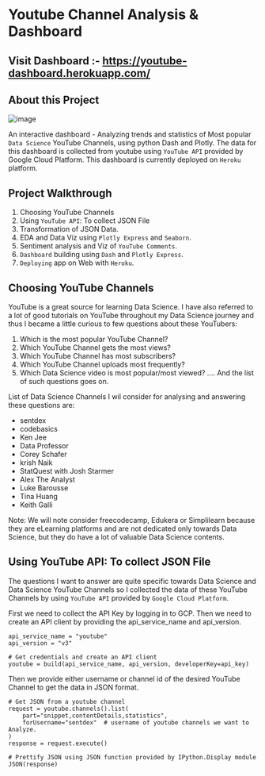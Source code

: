# Youtube Channel Analysis & Dashboard

## Visit Dashboard :- https://youtube-dashboard.herokuapp.com/

## About this Project
![image](https://user-images.githubusercontent.com/96365389/179364370-51710ec1-1b65-429f-b8a1-6ab59df1957e.png)

An interactive dashboard - Analyzing trends and statistics of Most popular `Data Science` YouTube Channels, using python Dash and Plotly. The data for this dashboard is collected from youtube using `YouTube API` provided by Google Cloud Platform. This dashboard is currently deployed on `Heroku` platform. 

## Project Walkthrough
1. Choosing YouTube Channels
2. Using `YouTube API`: To collect JSON File
3. Transformation of JSON Data.
4. EDA and Data Viz using `Plotly Express` and `Seaborn`.
5. Sentiment analysis and Viz of `YouTube Comments`.
6. `Dashboard` building using `Dash` and `Plotly Express`.
7. `Deploying` app on Web with `Heroku`.


## Choosing YouTube Channels

YouTube is a great source for learning Data Science. I have also referred to a lot of good tutorials on YouTube throughout my Data Science journey and thus I became a little curious to few questions about these YouTubers: 

1. Which is the most popular YouTube Channel?
2. Which YouTube Channel gets the most views?
3. Which YouTube Channel has most subscribers?
4. Which YouTube Channel uploads most frequently?
5. Which Data Science video is most popular/most viewed? ....
And the list of such questions goes on.

List of Data Science Channels I wil consider for analysing and answering these questions are:
- sentdex
- codebasics
- Ken Jee
- Data Professor
- Corey Schafer
- krish Naik
- StatQuest with Josh Starmer
- Alex The Analyst
- Luke Barousse
- Tina Huang
- Keith Galli

Note: We will note consider freecodecamp, Edukera or Simplilearn because they are eLearning platforms and are not dedicated only towards Data Science, but they do have a lot of valuable Data Science contents.


## Using YouTube API: To collect JSON File

The questions I want to answer are quite specific towards Data Science and Data Science YouTube Channels so I collected the data of these YouTube Channels by using `YouTube API` provided by `Google Cloud Platform`.


First we need to collect the API Key by logging in to GCP. 
Then we need to create an API client by providing the api_service_name and api_version.
```
api_service_name = "youtube"
api_version = "v3"

# Get credentials and create an API client
youtube = build(api_service_name, api_version, developerKey=api_key)
```
Then we provide either username or channel id of the desired YouTube Channel to get the data in JSON format.

```
# Get JSON from a youtube channel
request = youtube.channels().list(
    part="snippet,contentDetails,statistics",
    forUsername="sentdex"  # username of youtube channels we want to Analyze.
)
response = request.execute()

# Prettify JSON using JSON function provided by IPython.Display module
JSON(response)
```

